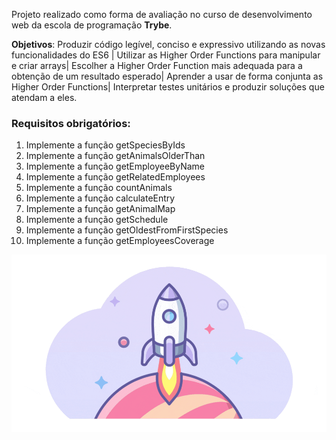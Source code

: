 Projeto realizado como forma de avaliação no curso de desenvolvimento web da escola de programação **Trybe**.

**Objetivos**: Produzir código legível, conciso e expressivo utilizando as novas funcionalidades do ES6 |
Utilizar as Higher Order Functions para manipular e criar arrays|
Escolher a Higher Order Function mais adequada para a obtenção de um resultado esperado|
Aprender a usar de forma conjunta as Higher Order Functions|
Interpretar testes unitários e produzir soluções que atendam a eles.

### Requisitos obrigatórios:

1. Implemente a função getSpeciesByIds
2. Implemente a função getAnimalsOlderThan
3. Implemente a função getEmployeeByName
4. Implemente a função getRelatedEmployees
5. Implemente a função countAnimals
6. Implemente a função calculateEntry
7. Implemente a função getAnimalMap
8. Implemente a função getSchedule
9. Implemente a função getOldestFromFirstSpecies
10. Implemente a função getEmployeesCoverage
  

  
![my image](https://github.com/Alineol/Todo-list/blob/main/1_viMDiyH9fN7cmcM0n3qqIg.gif)
